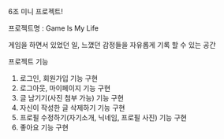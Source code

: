 6조 미니 프로젝트!

프로젝트명 : Game Is My Life

게임을 하면서 있었던 일, 느꼈던 감정들을 자유롭게 기록 할 수 있는 공간

프로젝트 기능
1. 로그인, 회원가입 기능 구현
2. 로그아웃, 마이페이지 기능 구현
3. 글 남기기(사진 첨부 가능) 기능 구현 
4. 자신이 작성한 글 삭제하기 기능 구현
5. 프로필 수정하기(자기소개, 닉네임, 프로필 사진) 기능 구현
6. 좋아요 기능 구현
